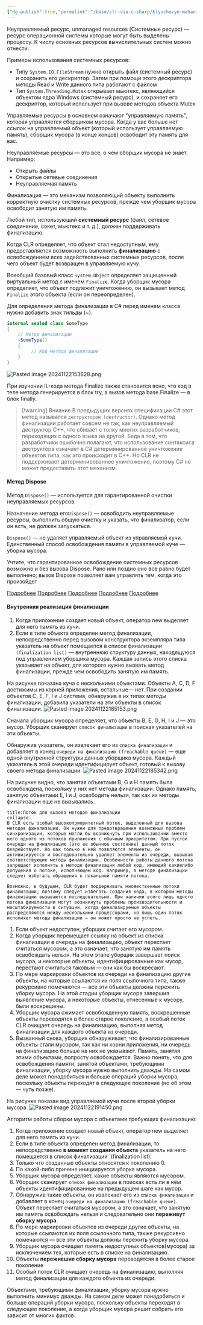 ```yaml
---
{"dg-publish":true,"permalink":"/base/clr-via-c-sharp/klyuchevye-mehanizmy/finalizacziya/"}
---
```

Неуправляемый ресурс, unmanaged resources (Системные ресурс) — ресурс операционной системы которые могут быть выделены процессу.
К числу основных ресурсов вычислительных систем можно отнести: 


Примеры использования системных ресурсов:
- Типу `System.IO.FileStream` нужно открыть файл (системный ресурс) и сохранить его дескриптор. Затем при помощи этого дескриптора методы Read и Write данного типа работают с файлом
- Тип `System.Threading.Mutex` открывает мьютекс, являющийся объектом ядра Windows (системный ресурс), и сохраняет его дескриптор, который использует при вызове методов объекта Mutex

Управляемые ресурсы в основном означают "управляемую память", которая управляется сборщиком мусора. Когда у вас больше нет ссылок на управляемый объект (который использует управляемую память), сборщик мусора (в конце концов) освободит эту память для вас.

Неуправляемые ресурсы — это все, о чем сборщик мусора не знает. 
Например:
- Открыть файлы
- Открытые сетевые соединения
- Неуправляемая память



Финализация — это механизм позволяющий объекту выполнить корректную очистку системных ресурсов, прежде чем уборщик мусора освободит занятую им память.

Любой тип, использующий **системный ресурс** (файл, сетевое соединение, сокет, мьютекс и т. д.), должен поддерживать финализацию. 

Когда CLR определяет, что объект стал недоступным, ему предоставляется возможность выполнить **финализацию** с освобождением всех задействованных системных ресурсов, после чего объект будет возвращен в управляемую кучу.

Всеобщий базовый класс `System.Object` определяет защищенный виртуальный метод с именем `Finalize`. Когда уборщик мусора определяет, что объект подлежит уничтожению, он вызывает метод `Finalize` этого объекта (если он переопределен). 

Для определения метода финализации в С# перед именем класса нужно добавить знак тильды (~):
```csharp
internal sealed class SomeType
{
	// Метод финализации
	~SomeType()
	{
		 // Код метода финализации
	}
}
```

![Pasted image 20241122153828.png](/img/user/Files/Image/Pasted%20image%2020241122153828.png)

При изучении IL-кода метода Finalize также становится ясно, что код в теле метода генерируется в блок try, а вызов метода base.Finalize — в блок finally.


> [!warning] Вниание
>  В предыдущих версиях спецификации С# этот метод назывался `деструктором (destructor)`. Однако метод финализации работает совсем не так, как неуправляемый деструктор C++, что сбивает с толку многих разработчиков, переходящих с одного языка на другой. Беда в том, что разработчики ошибочно полагают, что использование синтаксиса деструктора означает в C# детерминированное уничтожение объектов типа, как это происходит в C++.
>  Но CLR не поддерживает детерминированное уничтожение, поэтому C# не может предоставить этот механизм 

#### Метод Dispose
Метод `Dispose()`  — используется для гарантированной очистки неуправляемых ресурсов.

Назначение метода его`Dispose()` — освободить неуправляемые ресурсы, выполнить общую очистку и указать, что финализатор, если он есть, не должен запускаться.

`Dispose()`  —  не удаляет управляемый объект из управляемой кучи. Единственный способ освобождения памяти в управляемой куче — уборка мусора.

Учтите, что гарантированное освобождение системных ресурсов возможно и без вызова Dispose. Рано или поздно оно все равно будет выполнено; вызов Dispose позволяет вам управлять тем, когда это произойдет

[Подробнее](https://stackoverflow.com/questions/4267729/what-happens-if-i-dont-call-dispose-on-the-pen-object/5555243#5555243)
[Подробнее](https://stackoverflow.com/questions/45036/will-the-garbage-collector-call-idisposable-dispose-for-me)
[Подробнее](https://stackoverflow.com/questions/1691846/does-garbage-collector-call-dispose)
[Подробнее](https://stackoverflow.com/questions/15157877/more-information-on-how-c-sharp-dispose-works)
[Подробнее](https://learn.microsoft.com/en-gb/dotnet/standard/garbage-collection/implementing-dispose#dispose-and-disposebool)



#### Внутренняя реализация финализации

1. Когда приложение создает новый объект, оператор new выделяет для него память из кучи. 
2. Если в типе объекта определен метод финализации, непосредственно перед вызовом конструктора экземпляра типа указатель на объект помещается в список финализации `(finalization list)` — внутреннюю структуру данных, находящуюся под управлением уборщика мусора. Каждая запись этого списка указывает на объект, для которого нужно вызвать метод финализации, прежде чем освободить занятую им память.


На рисунке показана куча с несколькими объектами. Объекты A, C, D, F достижимы из корней приложения,  остальные— нет. При создании объектов C, E, F, I и J система, обнаружив в их типах методы финализации, добавила указатели на эти объекты в список финализации.
![Pasted image 20241122185153.png](/img/user/Files/Image/Pasted%20image%2020241122185153.png)


Сначала уборщик мусора определяет, что объекты B, E, G, H, I и J — это мусор. Уборщик сканирует `список финализации` в поисках указателей на эти объекты. 

Обнаружив указатель, он извлекает его из `списка финализации` и добавляет в конец `очереди на финализацию (freachable queue)` — еще одной внутренней структуры данных уборщика мусора. Каждый указатель в этой очереди идентифицирует объект, готовый к вызову своего метода финализации.
![Pasted image 20241122185342.png](/img/user/Files/Image/Pasted%20image%2020241122185342.png)

На рисунке видно, что занятая объектами B, G и H память была освобождена, поскольку у них нет метода финализации. Однако память, занятую объектами E, I и J, освободить нельзя, так как их методы финализации еще не вызывались.

```ad-note
title:Поток для вызова методов финализации
collapse:
В CLR есть особый высокоприоритетный поток, выделенный для вызова методов финализации. Он нужен для предотвращения возможных проблем синхронизации, которые могли бы возникнуть при использовании вместо него одного из потоков приложения с обычным приоритетом. При пустой очереди на финализацию (это ее обычное состояние) данный поток бездействует. Но как только в ней появляются элементы, он активизируется и последовательно удаляет элементы из очереди, вызывая соответствующие методы финализации. Особенности работы данного потока запрещают исполнять в методе финализации любой код, имеющий какиелибо допущения о потоке, исполняющем код. Например, в методе финализации следует избегать обращения к локальной памяти потока.

Возможно, в будущем, CLR будет поддерживать множественные потоки финализации, поэтому следует избегать создания кода, в котором методы финализации вызываются последовательно. При наличии всего лишь одного потока финализации могут возникнуть проблемы производительности и масштабируемости в ситуации, когда финализируемые объекты распределяются между несколькими процессорами, но лишь один поток исполняет методы финализации — он может просто не успеть.
```




1. Если объект недоступен, уборщик считает его мусором. 
2. Когда уборщик перемещает ссылку на объект из списка финализации в очередь на финализацию, объект перестает считаться мусором, а это означает, что занятую им память освобождать нельзя. На этом этапе уборщик завершает поиск мусора, и некоторые объекты, идентифицированные как мусор, перестают считаться таковым — они как бы воскресают. 
3. По мере маркировки объектов из очереди на финализацию другие объекты, на которые ссылаются их поля ссылочного типа, также рекурсивно помечаются — все эти объекты должны пережить уборку мусора. На этой стадии уборщик мусора завершил выявление мусора, а некоторые объекты, отнесенные к мусору, были воскрешены. 
5. Уборщик мусора сжимает освобожденную память, воскрешенные объекты переводятся в более старое поколение, а особый поток CLR очищает очередь на финализацию, выполняя метод финализации для каждого объекта из очереди. 
6. Вызванный снова, уборщик обнаруживает, что финализированные объекты стали мусором, так как ни корни приложения, ни очередь на финализацию больше на них не указывают. Память, занятая этими объектами, попросту освобождается. Важно понять, что для освобождения памяти, занятой объектами, требующими финализации, уборку мусора нужно выполнить дважды. На самом деле может понадобиться и больше операций уборки мусора, поскольку объекты переходят в следующее поколение (но об этом — чуть позже).

На рисунке показан вид управляемой кучи после второй уборки мусора.
![Pasted image 20241122191450.png](/img/user/Files/Image/Pasted%20image%2020241122191450.png)

Алгоритм работы сборки мусора с объектами требующих финализацию:
1. Когда приложение создает новый объект, оператор new выделяет для него память из кучи. 
2. Если в типе объекта определен метод финализации, то непосредственно **в момент создания объекта** указатель на него помещается в список финализации `(finalization list).
3. Только что созданные объекты относятся к поколению 0.
4. По какой-либо причине инициируется уборка мусора.
5. Уборщик мусора определяет, какие объекты являются мусором. 
6. Уборщик сканирует `список финализации` в поисках есть ли в нём объекты идентифицированные на предыдущем шаге как мусор. 
7. Обнаружив такие объекты, он извлекает его из `списка финализации` и добавляет в конец `очереди на финализацию (freachable queue)`. Объект перестает считаться мусором, а это означает, что занятую им память освобождать нельзя и следовательно они **переживут сборку мусора**.
8. По мере маркировки объектов из очереди другие объекты, на которые ссылаются их поля ссылочного типа, также рекурсивно помечаются — все эти объекты должны пережить уборку мусора.
9. Уборщик мусора очищает память недоступных объектов(мусора) за исключением тех, которые есть в списке на финализацию.
10. Объекты **пережившие сборку мусора** переводятсяя в более старое поколение
11. Особый поток CLR очищает очередь на финализацию, выполняя метод финализации для каждого объекта из очереди.

Объектами, требующими финализации, уборку мусора нужно выполнить минимус дважды. На самом деле может понадобиться и больше операций уборки мусора, поскольку объекты переходят в следующее поколение, а когда уборщик мусора решит собрать его зависит от многих фактов.


